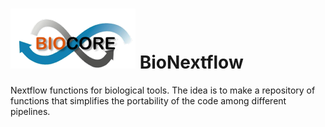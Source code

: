 # ![BioNextflow](https://github.com/CRG-CNAG/BioCoreMiscOpen/blob/master/logo/biocore-logo_small.png) BioNextflow

Nextflow functions for biological tools. 
The idea is to make a repository of functions that simplifies the portability of the code among different pipelines. 
